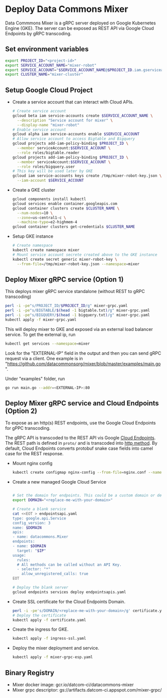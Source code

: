 # Deploy Data Commons Mixer

Data Commmons Mixer is a gRPC server deployed on Google Kubernetes Engine (GKE).
The server can be exposed as REST API via Google Cloud Endpoints by gRPC transcoding.

## Set environment variables

```bash
export PROJECT_ID="<project-id>"
export SERVICE_ACCOUNT_NAME="mixer-robot"
export SERVICE_ACCOUNT="$SERVICE_ACCOUNT_NAME@$PROJECT_ID.iam.gserviceaccount.com"
export CLUSTER_NAME="mixer-cluster"
```

## Setup Google Cloud Project


* Create a service account that can interact with Cloud APIs.

  ```bash
  # Create service account
  gcloud beta iam service-accounts create $SERVICE_ACCOUNT_NAME \
    --description "Service account for mixer" \
    --display-name "mixer-robot"
  # Enable service account
  gcloud alpha iam service-accounts enable $SERVICE_ACCOUNT
  # Allow service account to access Bigtable and Bigquery
  gcloud projects add-iam-policy-binding $PROJECT_ID \
    --member serviceAccount:$SERVICE_ACCOUNT \
    --role roles/bigtable.reader
  gcloud projects add-iam-policy-binding $PROJECT_ID \
    --member serviceAccount:$SERVICE_ACCOUNT \
    --role roles/bigquery.user
  # This key will be used later by GKE
  gcloud iam service-accounts keys create /tmp/mixer-robot-key.json \
    --iam-account $SERVICE_ACCOUNT
  ```

* Create a GKE cluster

  ```bash
  gcloud components install kubectl
  gcloud services enable container.googleapis.com
  gcloud container clusters create $CLUSTER_NAME \
    --num-nodes=10 \
    --zone=us-central1-c \
    --machine-type=e2-highmem-4
  gcloud container clusters get-credentials $CLUSTER_NAME
  ```

* Setup GKE instance

  ```bash
  # Create namespace
  kubectl create namespace mixer
  # Mount service account secrete created above to the GKE instance
  kubectl create secret generic mixer-robot-key \
    --from-file=/tmp/mixer-robot-key.json --namespace=mixer
  ```

## Deploy Mixer gRPC service (Option 1)

This deploys mixer gRPC service standalone (without REST to gRPC transcoding)

```bash
perl -i -pe"s/PROJECT_ID/$PROJECT_ID/g" mixer-grpc.yaml
perl -i -pe"s/BIGTABLE/$(head -1 bigtable.txt)/g" mixer-grpc.yaml
perl -i -pe"s/BIGQUERY/$(head -1 bigquery.txt)/g" mixer-grpc.yaml
kubectl apply -f mixer-grpc.yaml
```

This will deploy mixer to GKE and exposed via an external load balancer service.
To get the external ip, run

```bash
kubectl get services --namespace=mixer
```

Look for the "EXTERNAL-IP" field in the output and then you can send gRPC
request via a client. One example is in "https://github.com/datacommonsorg/mixer/blob/master/examples/main.go".

Under "examples" folder, run

```bash
go run main.go --addr=<EXTERNAL-IP>:80
  ```

## Deploy Mixer gRPC service and Cloud Endpoints (Option 2)

To expose as an http(s) REST endpoints, use the Google Cloud Endpoints for gPPC transcoding.

The gRPC API is transcoded to the REST API vis Google [Cloud Endpoints](https://cloud.google.com/endpoints/docs/quickstart-endpoints).
The REST path is defined in `proto/` and is transcoded into [http method](https://cloud.google.com/endpoints/docs/grpc/transcoding#map_a_get_method).
By default, Cloud Endpoints converts protobuf snake case fields into camel case for the REST response.

* Mount nginx config

  ```bash
  kubectl create configmap nginx-config --from-file=nginx.conf --namespace=mixer
  ```

* Create a new managed Google Cloud Service

  ```bash

  # Set the domain for endpoints. This could be a custom domain or default domain from Endpoints like xxx.endpoints.$PROJECT_ID.cloud.goog
  export DOMAIN="<replace-me-with-your-domain>"

  # Create a blank service
  cat <<EOT > endpointsapi.yaml
  type: google.api.Service
  config_version: 3
  name: $DOMAIN
  apis:
  - name: datacommons.Mixer
  endpoints:
  - name: $DOMAIN
    target: "$IP"
  usage:
    rules:
    # All methods can be called without an API Key.
    - selector: "*"
      allow_unregistered_calls: true
  EOT

  # Deploy the blank server
  gcloud endpoints services deploy endpointsapis.yaml
  ```

* Create SSL certificate for the Cloud Endpoints Domain.

  ```bash
  perl -i -pe's/DOMAIN/<replace-me-with-your-domain>/g' certificate.yaml
  # Deploy the certificate
  kubectl apply -f certificate.yaml
  ```

* Create the ingress for GKE.

  ```bash
  kubectl apply -f ingress-ssl.yaml
  ```

* Deploy the mixer deployment and service.

  ```bash
  kubectl apply -f mixer-grpc-esp.yaml
  ```

## Binary Registry

* Mixer docker image: gcr.io/datcom-ci/datacommons-mixer
* Mixer grpc descriptor: gs://artifacts.datcom-ci.appspot.com/mixer-grpc/
